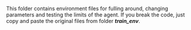 This folder contains environment files for fulling around, changing parameters and testing the limits of the 
agent. If you break the code, just copy and paste the original files from folder ***train_env***.